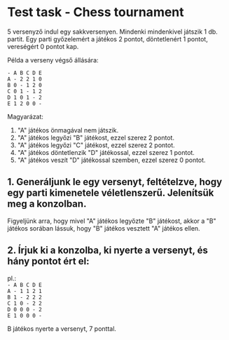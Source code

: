 # Test task - Chess tournament

5 versenyző indul egy sakkversenyen. Mindenki mindenkivel játszik 1 db. partit. Egy parti győzelemért a játékos 2 pontot,
döntetlenért 1 pontot, vereségért 0 pontot kap.

Példa a verseny végső állására:

 `- A B C D E`<br/>
 `A - 2 2 1 0`<br/>
 `B 0 - 1 2 0`<br/>
 `C 0 1 - 1 2`<br/>
 `D 1 0 1 - 2`<br/>
 `E 1 2 0 0 -`<br/>

Magyarázat:

 1. "A" játékos önmagával nem játszik. 
 2. "A" játékos legyőzi "B" játékost, ezzel szerez 2 pontot. 
 3. "A" játékos legyőzi "C" játékost, ezzel szerez 2 pontot. 
 4. "A" játékos döntetlenzik "D" játékossal, ezzel szerez 1 pontot. 
 5. "A" játékos veszít "D" játékossal szemben, ezzel szerez 0 pontot.


## 1. Generáljunk le egy versenyt, feltételzve, hogy egy parti kimenetele véletlenszerű. Jelenítsük meg a konzolban.

   Figyeljünk arra, hogy mivel "A" játékos legyőzte "B" játékost, akkor a "B" játékos sorában lássuk,
   hogy "B" játékos vesztett "A" játékos ellen.
   
   
## 2. Írjuk ki a konzolba, ki nyerte a versenyt, és hány pontot ért el:

pl.:<br/>
  `- A B C D E`<br/>
  `A - 1 1 2 1`<br/>
  `B 1 - 2 2 2`<br/>
  `C 1 0 - 2 2`<br/>
  `D 0 0 0 - 2`<br/>
  `E 1 0 0 0 -`<br/>
  
  B játékos nyerte a versenyt, 7 ponttal.
